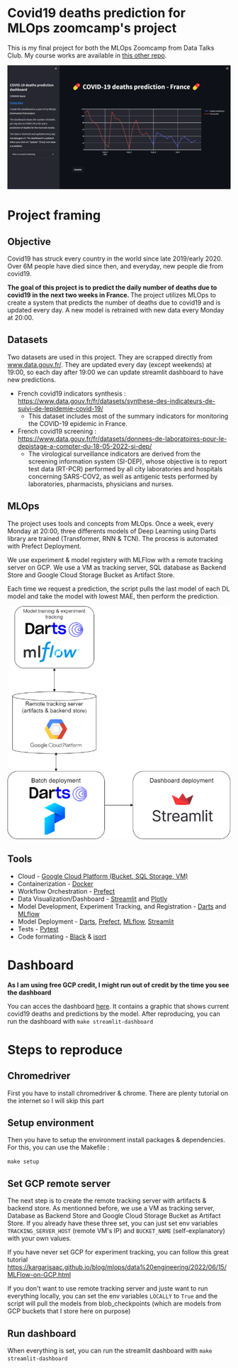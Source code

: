 # Covid19 deaths prediction for MLOps zoomcamp's project

This is my final project for both the MLOps Zoomcamp from Data Talks Club. My course works are available in [this other repo](https://github.com/WLDCH/mlops-zoomcamp).

![Dashboard image](./fig/dashboard_screenshot.png)

# Project framing

## Objective

Covid19 has struck every country in the world since late 2019/early 2020. Over 6M people have died since then, and everyday, new people die from covid19.

<b>The goal of this project is to predict the daily number of deaths due to covid19 in the next two weeks in France. </b> The project utilizes MLOps to create a system that predicts the number of deaths due to covid19 and is updated every day. A new model is retrained with new data every Monday at 20:00.

## Datasets

Two datasets are used in this project. They are scrapped directly from www.data.gouv.fr/. They are updated every day (except weekends) at 19:00, so each day after 19:00 we can update streamlit dashboard to have new predictions.

* French covid19 indicators synthesis : https://www.data.gouv.fr/fr/datasets/synthese-des-indicateurs-de-suivi-de-lepidemie-covid-19/
  * This dataset includes most of the summary indicators for monitoring the COVID-19 epidemic in France.
* French covid19 screening : https://www.data.gouv.fr/fr/datasets/donnees-de-laboratoires-pour-le-depistage-a-compter-du-18-05-2022-si-dep/
  * The virological surveillance indicators are derived from the screening information system (SI-DEP), whose objective is to report test data (RT-PCR) performed by all city laboratories and hospitals concerning SARS-COV2, as well as antigenic tests performed by laboratories, pharmacists, physicians and nurses.

## MLOps

The project uses tools and concepts from MLOps. Once a week, every Monday at 20:00, three differents models of Deep Learning using Darts library are trained (Transformer, RNN & TCN). The process is automated with Prefect Deployment.

We use experiment & model registery with MLFlow with a remote tracking server on GCP. We use a VM as tracking server, SQL database as Backend Store and Google Cloud Storage Bucket as Artifact Store.

Each time we request a prediction, the script pulls the last model of each DL model and take the model with lowest MAE, then perform the prediction.


![MLOps_diagram](fig/MLOps_diagram.png)

## Tools

* Cloud - [Google Cloud Platform (Bucket, SQL Storage, VM)](https://www.google.com/cloud)
* Containerization - [Docker](https://www.docker.com)
* Workflow Orchestration - [Prefect](https://www.prefect.io/)
* Data Visualization/Dashboard - [Streamlit](https://streamlit.io/) and [Plotly](https://plotly.com/) 
* Model Development, Experiment Tracking, and Registration - [Darts](https://unit8co.github.io/darts/) and [MLflow](https://www.mlflow.org/)
* Model Deployment - [Darts](https://unit8co.github.io/darts/), [Prefect](https://www.prefect.io/),  [MLflow](https://www.mlflow.org/), [Streamlit](https://streamlit.io/)
* Tests - [Pytest](https://docs.pytest.org/en/7.1.x/)
* Code formating - [Black](https://github.com/psf/black) & [isort](https://isort.readthedocs.io/en/latest/)

# Dashboard

<b> As I am using free GCP credit, I might run out of credit by the time you see the dashboard </b>

You can acces the dashboard [here](http://35.210.155.194:8501/). It contains a graphic that shows current covid19 deaths and predictions by the model.
After reproducing, you can run the dashboard with `make streamlit-dashboard`

# Steps to reproduce

## Chromedriver

First you have to install chromedriver & chrome. There are plenty tutorial on the internet so I will skip this part

## Setup environment

Then you have to setup the environment install packages & dependencies. For this, you can use the Makefile :

`make setup`

## Set GCP remote server

The next step is to create the remote tracking server with artifacts & backend store. As mentionned before, we use a VM as tracking server, Database as Backend Store and Google Cloud Storage Bucket as Artifact Store. If you already have these three set, you can just set env variables `TRACKING_SERVER_HOST` (remote VM's IP) and `BUCKET_NAME` (self-explanatory) with your own values. 

If you have never set GCP for experiment tracking, you can follow this great tutorial https://kargarisaac.github.io/blog/mlops/data%20engineering/2022/06/15/MLFlow-on-GCP.html

If you don't want to use remote tracking server and juste want to run everything locally, you can set the env variables `LOCALLY` to `True` and the script will pull the models from blob_checkpoints (which are models from GCP buckets that I store here on purpose)

## Run dashboard

When everything is set, you can run the streamlit dashboard with `make streamlit-dashboard`

